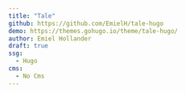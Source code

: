 ```yaml
---
title: "Tale"
github: https://github.com/EmielH/tale-hugo
demo: https://themes.gohugo.io/theme/tale-hugo/
author: Emiel Hollander
draft: true
ssg:
  - Hugo
cms:
  - No Cms
---
```

